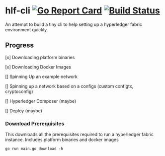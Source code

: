 # hlf-cli [![Go Report Card](https://goreportcard.com/badge/github.com/gangachris/hlf-cli)](https://goreportcard.com/report/github.com/gangachris/hlf-cli) [![Build Status](https://travis-ci.org/gangachris/hlf-cli.svg?branch=master)](https://travis-ci.org/gangachris/hlf-cli)

An attempt to build a tiny cli to help setting up a hyperledger fabric environment quickly.

## Progress

[x] Downloading platform binaries

[x] Downloading Docker Images

[] Spinning Up an example network

[] Spinning up a network based on a configs (custom configtx, cryptoconfig)

[] Hyperledger Composer (maybe)

[] Deploy (maybe)

### Download Prerequisites

This downloads all the prerequisites required to run a hyperledger fabric instance. Includes platform binaries and docker images

```
go run main.go download -h
```
